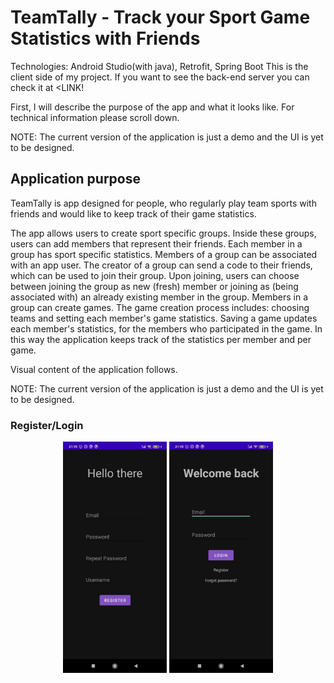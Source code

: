 # TeamTally - Track your Sport Game Statistics with Friends

Technologies: Android Studio(with java), Retrofit, Spring Boot
This is the client side of my project. If you want to see the back-end server you can check it at <LINK!

First, I will describe the purpose of the app and what it looks like. For technical information please scroll down.

NOTE: The current version of the application is just a demo and the UI is yet to be designed.

## Application purpose
TeamTally is app designed for people, who regularly play team sports with friends and would like to keep track of their game statistics.

The app allows users to create sport specific groups. Inside these groups, users can add members that represent their friends. Each member in a group has sport specific statistics. Members of a group can be associated with an app user. The creator of a group can send a code to their friends, which can be used to join their group. Upon joining, users can choose between joining the group as new (fresh) member or joining as (being associated with) an already existing member in the group. Members in a group can create games. The game creation process includes: choosing teams and setting each member's game statistics. Saving a game updates each member's statistics, for the members who participated in the game. In this way the application keeps track of the statistics per member and per game.

Visual content of the application follows.

NOTE: The current version of the application is just a demo and the UI is yet to be designed.

### Register/Login

<div align="center">
	<img width = "33%" src="https://github.com/Djimi02/Sport-App-Client/blob/main/images/register.jpg">
    <img width = "33%" src="https://github.com/Djimi02/Sport-App-Client/blob/main/images/login.jpg">
</div>